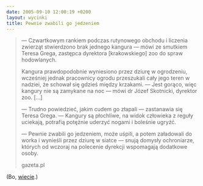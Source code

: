 ```yaml
---
date: 2005-09-10 12:00:19 +0200
layout: wycinki
title: Pewnie zwabili go jedzeniem
---
```


> — Czwartkowym rankiem podczas rutynowego obchodu i liczenia zwierząt stwierdzono brak jednego kangura — mówi ze smutkiem Teresa Grega, zastępca dyrektora [krakowskiego] zoo do spraw hodowlanych.
>
> Kangura prawdopodobnie wyniesiono przez dziurę w ogrodzeniu, wcześniej jednak pracownicy ogrodu przeszukali cały jego teren w nadziei, że schował się gdzieś między krzakami. — Jest gorąco, więc kangury nie są zamykane na noc — mówi dr Józef Skotnicki, dyrektor zoo. […]
>
> — Trudno powiedzieć, jakim cudem go złapali — zastanawia się Teresa Grega. — Kangury są płochliwe, na widok człowieka z reguły uciekają, potrafią potężnie uderzyć nogami i boleśnie ugryźć.
>
> — Pewnie zwabili go jedzeniem, może uśpili, a potem załadowali do worka i wynieśli przez dziurę w siatce — snują domysły ochroniarze, których od wczoraj na polecenie dyrekcji wspomagają dodatkowe osoby.
>
> gazeta.pl

(Bo, [wiecie](/l+k 'ludzie i kangury').)
